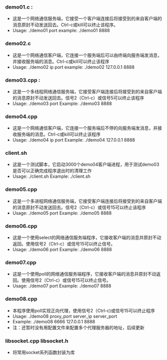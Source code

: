 ### demo01.c :
- 这是一个网络通信服务端，它接受一个客户端连接后将接受到的来自客户端的消息原封不动发送回去。Ctrl-c或kill可以终止该程序。
- Usage: ./demo01 port
example: ./demo01 8888

### demo02.c 
- 这是一个网络通信客户端，它连接一个服务端后可以由终端向服务端发消息，并接收服务端的消息。Ctrl-c或kill可以终止该程序
- Usage: ./demo02 ip port
example: ./demo02 127.0.0.1 8888


### demo03.cpp :
- 这是一个多线程网络通信服务端，它接受客户端连接后将接受到的来自客户端的消息原封不动发送回去。信号2（Ctrl-c）或信号5可以终止该程序
- Usage: ./demo03 port
Example: ./demo03 8888

### demo04.cpp 
- 这是一个网络通信客户端，它连接一个服务端后不停的向服务端发消息，并接收服务端的消息。Ctrl-c或kill可以终止该程序
- Usage: ./demo04 ip port
Example: ./demo04 127.0.0.1 8888

### client.sh
- 这是一个测试脚本，它启动3000个demo04客户端进程，用于测试demo03是否可以正确完成程序退出时的清理工作
- Usage: ./client.sh 
Example: ./client.sh

### demo05.cpp 
- 这是一个多进程网络通信服务端，它接受客户端连接后将接受到的来自客户端的消息原封不动发送回去。信号2（Ctrl-c）或信号15可以终止该程序
- Usage: ./demo05 port
Example: ./demo05 8888

### demo06.cpp 
- 这是一个使用select的网络通信服务端程序，它接收客户端的消息并原封不动返回。使用信号2（Ctrl-c）或信号15可以终止信号。
- Usage: ./demo06 port
Example: ./demo06 8888

### demo07.cpp 
- 这是一个使用poll的网络通信服务端程序，它接收客户端的消息并原封不动返回。使用信号2（Ctrl-c）或信号15可以终止信号。
- Usage: ./demo07 port
Example: ./demo07 8888

### demo08.cpp 
- 本程序使用poll实现正向代理，使用信号2（Ctrl-c)或信号15可以终止程序
- Usage: ./demo08 proxy_port server_ip server_port
- Example: ./demo08 6666 127.0.0.1 8888
- 注：还暂时没有用配置文件来配置多个代理服务器的地址，后续更新

### libsocket.cpp libsocket.h
- 将常用socket系列函数封装为库
